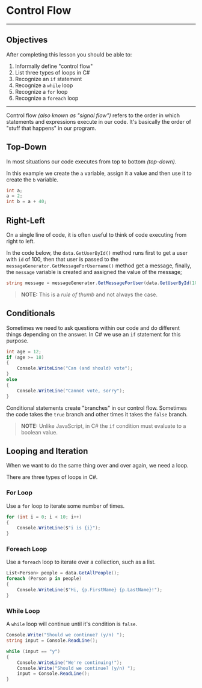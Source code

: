 # Control Flow

---

## Objectives

After completing this lesson you should be able to:

1. Informally define "control flow"
1. List three types of loops in C#
1. Recognize an `if` statement
1. Recognize a `while` loop
1. Recognize a `for` loop
1. Recognize a `foreach` loop

---

Control flow _(also known as "signal flow")_ refers to the order in which statements and expressions execute in our code. It's basically the order of "stuff that happens" in our program.

## Top-Down

In most situations our code executes from top to bottom _(top-down)_.

In this example we create the `a` variable, assign it a value and then use it to create the `b` variable.

```cs
int a;
a = 2;
int b = a + 40;
```

## Right-Left

On a single line of code, it is often useful to think of code executing from right to left.

In the code below, the `data.GetUserById()` method runs first to get a user with `id` of 100, then that user is passed to the `messageGenerator.GetMessageForUsername()` method get a message, finally, the `message` variable is created and assigned the value of the message;

```cs
string message = messageGenerator.GetMessageForUser(data.GetUserById(100));
```

> **NOTE:** This is a _rule of thumb_ and not always the case.

## Conditionals

Sometimes we need to ask questions within our code and do different things depending on the answer. In C# we use an `if` statement for this purpose.

```cs
int age = 12;
if (age >= 18)
{
    Console.WriteLine("Can (and should) vote");
}
else
{
    Console.WriteLine("Cannot vote, sorry");
}
```

Conditional statements create "branches" in our control flow. Sometimes the code takes the `true` branch and other times it takes the `false` branch.

> **NOTE:** Unlike JavaScript, in C# the `if` condition must evaluate to a boolean value.

## Looping and Iteration

When we want to do the same thing over and over again, we need a loop.

There are three types of loops in C#.

### For Loop

Use a `for` loop to iterate some number of times.

```cs
for (int i = 0; i < 10; i++)
{
    Console.WriteLine($"i is {i}");
}
```

### Foreach Loop

Use a `foreach` loop to iterate over a collection, such as a list.

```cs
List<Person> people = data.GetAllPeople();
foreach (Person p in people)
{
    Console.WriteLine($"Hi, {p.FirstName} {p.LastName}!");
}
```

### While Loop

A `while` loop will continue until it's condition is `false`.

```cs
Console.Write("Should we continue? (y/n) ");
string input = Console.ReadLine();

while (input == "y")
{
    Console.WriteLine("We're continuing!");
    Console.Write("Should we continue? (y/n) ");
    input = Console.ReadLine();
}
```
